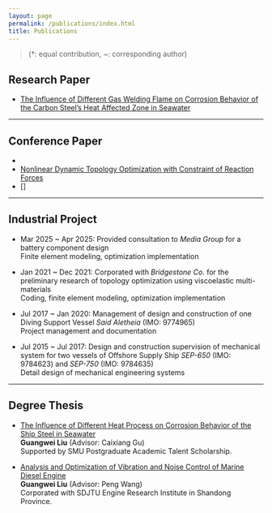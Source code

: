 ```yaml
---
layout: page
permalink: /publications/index.html
title: Publications
---
```


> (†: equal contribution, ~: corresponding author)

## Research Paper

- [The Influence of Different Gas Welding Flame on Corrosion Behavior of the Carbon Steel’s Heat Affected Zone in Seawater](
https://doi.org/10.4028/www.scientific.net/AMR.1120-1121.1059)

---

## Conference Paper

- 
- [Nonlinear Dynamic Topology Optimization with Constraint of Reaction Forces](https://doi.org/10.1299/jsmecmd.2024.37.OS-0305)
- []


---

## Industrial Project

- Mar 2025 ~ Apr 2025: Provided consultation to *Media Group* for a battery component design<br>
Finite element modeling, optimization implementation

- Jan 2021 ~ Dec 2021: Corporated with *Bridgestone Co.* for the preliminary research of topology optimization using viscoelastic multi-materials<br>
Coding, finite element modeling, optimization implementation

- Jul 2017 ~ Jan 2020: Management of design and construction of one Diving Support Vessel *Said Aletheia* (IMO: 9774965)<br>
Project management and documentation

- Jul 2015 ~ Jul 2017:  Design and construction supervision of mechanical system for two vessels of Offshore Supply Ship *SEP-650* (IMO: 9784623) and *SEP-750* (IMO: 9784635)<br>
Detail design of mechanical engineering systems

---

## Degree Thesis

- [The Influence of Different Heat Process on Corrosion Behavior of the Ship Steel in Seawater]()<br>**Guangwei Liu** (Advisor: Caixiang Gu)<br>
Supported by SMU Postgraduate Academic Talent Scholarship.

- [Analysis and Optimization of Vibration and Noise Control of Marine Diesel Engine]()<br>**Guangwei Liu** (Advisor: Peng Wang)<br>
Corporated with SDJTU Engine Research Institute in Shandong Province.